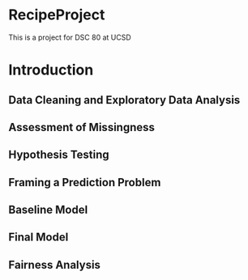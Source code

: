 # RecipeProject
This is a project for DSC 80 at UCSD 

# Introduction
## Data Cleaning and Exploratory Data Analysis
## Assessment of Missingness
## Hypothesis Testing
## Framing a Prediction Problem
## Baseline Model
## Final Model
## Fairness Analysis
